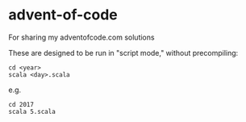 # advent-of-code
For sharing my adventofcode.com solutions

These are designed to be run in "script mode," without precompiling:

```
cd <year>
scala <day>.scala
```

e.g.

```
cd 2017
scala 5.scala
```
